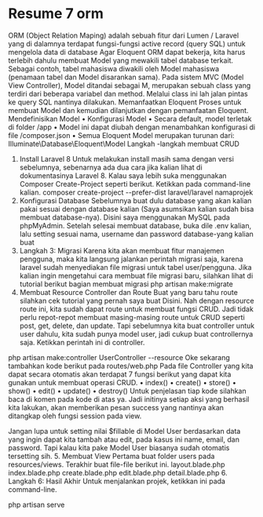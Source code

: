 # Resume 7 orm
ORM (Object Relation Maping) adalah sebuah fitur dari Lumen / Laravel yang di dalamnya terdapat fungsi-fungsi active record (query SQL) untuk mengelola data di database
Agar Eloquent ORM dapat bekerja, kita harus terlebih dahulu membuat Model yang mewakili
tabel database terkait. Sebagai contoh, tabel mahasiswa diwakili oleh Model mahasiswa
(penamaan tabel dan Model disarankan sama). Pada sistem MVC (Model View Controller),
Model ditandai sebagai M, merupakan sebuah class yang terdiri dari beberapa variabel dan
method. Melalui class ini lah jalan pintas ke query SQL nantinya dilakukan.
Memanfaatkan Eloquent Proses untuk membuat Model dan kemudian dilanjutkan dengan pemanfaatan Eloquent.
Mendefinisikan Model
•	Konfigurasi Model
•	Secara default, model terletak di folder /app
•	Model ini dapat diubah dengan menambahkan konfigurasi di file /composer.json
•	Semua Eloquent Model merupakan turunan dari:
Illuminate\Database\Eloquent\Model
Langkah -langkah membuat CRUD
1.	Install Laravel 8
Untuk melakukan install masih sama dengan versi sebelumnya, sebenarnya ada dua cara jika kalian lihat di dokumentasinya Laravel 8. Kalau saya lebih suka menggunakan Composer Create-Project seperti berikut. Ketikkan pada command-line kalian.
composer create-project --prefer-dist laravel/laravel namaprojek
2.	Konfigurasi Database
Sebelumnya buat dulu database yang akan kalian pakai sesuai dengan database kalian (Saya asumsikan kalian sudah bisa membuat database-nya). Disini saya menggunakan MySQL pada phpMyAdmin. Setelah selesai membuat database, buka dile .env kalian, lalu setting sesuai nama, username dan password database-yang kalian buat
3.	Langkah 3: Migrasi
Karena kita akan membuat fitur manajemen pengguna, maka kita langsung jalankan perintah migrasi saja, karena laravel sudah menyediakan file migrasi untuk tabel user/pengguna. Jika kalian ingin mengetahui cara membuat file migrasi baru, silahkan lihat di tutorial berikut bagian membuat migrasi
php artisan make:migrate
4.	Membuat Resource Controller dan Route
Buat yang baru tahu route silahkan cek tutorial yang pernah saya buat Disini. Nah dengan resource route ini, kita sudah dapat route untuk membuat fungsi CRUD. Jadi tidak perlu repot-repot membuat masing-masing route untuk CRUD seperti post, get, delete, dan update. Tapi sebelumnya kita buat controller untuk user dahulu, kita sudah punya model user, jadi cukup buat controllernya saja. Ketikkan perintah ini di controller.

php artisan make:controller UserController --resource 
Oke sekarang tambahkan kode berikut pada routes/web.php
Pada file Controller yang kita dapat secara otomatis akan terdapat 7 fungsi berikut yang dapat kita gunakan untuk membuat operasi CRUD.
•	index()
•	create()
•	store()
•	show()
•	edit()
•	update()
•	destroy()
Untuk penjelasan tiap kode silahkan baca di komen pada kode di atas ya. Jadi initinya setiap aksi yang berhasil kita lakukan, akan memberikan pesan success yang nantinya akan ditangkap oleh fungsi session pada view.

Jangan lupa untuk setting nilai $fillable di Model User berdasarkan data yang ingin dapat kita tambah atau edit, pada kasus ini name, email, dan password. Tapi kalau kita pake Model User biasanya sudah otomatis tersetting sih.
5.	 Membuat View
Pertama buat folder users pada resources/views. Terakhir buat file-file berikut ini.
    layout.blade.php
    index.blade.php
    create.blade.php
    edit.blade.php
    detail.blade.php
6.	Langkah 6: Hasil Akhir 
Untuk menjalankan projek, ketikkan ini pada command-line.

php artisan serve
